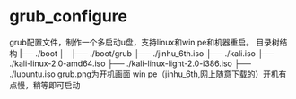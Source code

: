 # grub_configure
grub配置文件，制作一个多启动u盘，支持linux和win pe和机器重启。
目录树结构
|── ./boot
│   ├── ./boot/grub
├── ./jinhu_6th.iso
├── ./kali.iso
├── ./kali-linux-2.0-amd64.iso
├── ./kali-linux-light-2.0-i386.iso
├── ./lubuntu.iso
grub.png为开机画面
win pe（jinhu_6th,网上随意下载的）开机有点慢，稍等即可启动

